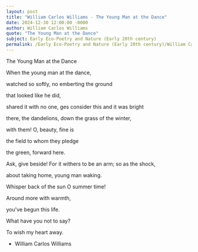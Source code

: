 ```yaml
---
layout: post
title: "William Carlos Williams - The Young Man at the Dance"
date: 2024-12-30 12:00:00 -0000
author: William Carlos Williams
quote: "The Young Man at the Dance"
subject: Early Eco-Poetry and Nature (Early 20th century)
permalink: /Early Eco-Poetry and Nature (Early 20th century)/William Carlos Williams/William Carlos Williams - The Young Man at the Dance
---
```


The Young Man at the Dance

When the young
man at the dance,

watched so softly,
no emberting
the ground

that looked like he did,

shared it with no one, ges
consider this
and it was bright

there, the dandelions,
down the grass of the winter,

with them!
O, beauty, fine is

the field to whom they pledge

the green, forward here.

Ask, give beside!
For it withers to be an
arm; so as the shock,

about taking home,
young man waking.

Whisper back of the sun
O summer time!

Around more with warmth,

you've begun this life.

What have you not to say?

To wish my heart away.

- William Carlos Williams
